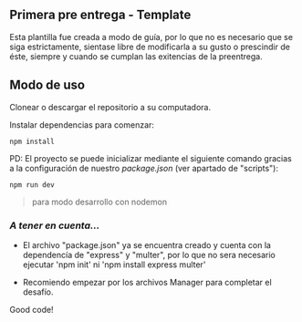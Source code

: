 ## Primera pre entrega - Template

Esta plantilla fue creada a modo de guía, por lo que no es necesario que se siga estrictamente, sientase libre de modificarla a su gusto o prescindir de éste, siempre y cuando se cumplan las exitencias de la preentrega.

## Modo de uso

Clonear o descargar el repositorio a su computadora.

Instalar dependencias para comenzar:

    npm install

PD: El proyecto se puede inicializar mediante el siguiente comando gracias a la configuración de nuestro _package.json_ (ver apartado de "scripts"):

    npm run dev

> para modo desarrollo con nodemon

### _A tener en cuenta..._

- El archivo "package.json" ya se encuentra creado y cuenta con la dependencía de "express" y "multer", por lo que no sera necesario ejecutar 'npm init' ni 'npm install express multer'

- Recomiendo empezar por los archivos Manager para completar el desafío.

Good code!
